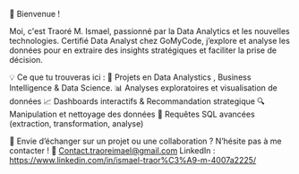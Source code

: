 👋 Bienvenue !

 Moi, c'est Traoré M. Ismael, passionné par la Data Analytics et les nouvelles technologies.
 Certifié Data Analyst chez GoMyCode, j’explore et analyse les données pour en extraire des insights 
 stratégiques et faciliter la prise de décision.

💡 Ce que tu trouveras ici :
🤖 Projets en Data Analystics , Business Intelligence & Data Science.
📊 Analyses exploratoires et visualisation de données
📈 Dashboards interactifs & Recommandation strategique
🔍 Manipulation et nettoyage des données
💾 Requêtes SQL avancées (extraction, transformation, analyse)

💬 Envie d’échanger sur un projet ou une collaboration ? N’hésite pas à me contacter !
📩 Contact.traoreimael@gmail.com
LinkedIn : https://www.linkedin.com/in/ismael-traor%C3%A9-m-4007a2225/
